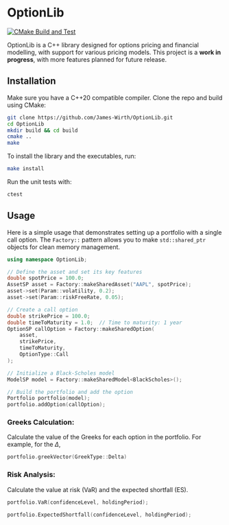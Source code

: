 # OptionLib

[![CMake Build and Test](https://github.com/James-Wirth/OptionLib/actions/workflows/ci.yml/badge.svg)](https://github.com/James-Wirth/OptionLib/actions/workflows/ci.yml)

OptionLib is a C++ library designed for options pricing and financial modelling, with support for various pricing models. This project is a **work in progress**, with more features planned for future release.
 
## Installation

Make sure you have a C++20 compatible compiler. Clone the repo and build using CMake:

```bash
git clone https://github.com/James-Wirth/OptionLib.git
cd OptionLib
mkdir build && cd build
cmake ..
make
```

To install the library and the executables, run:

```bash
make install
```

Run the unit tests with:

```bash
ctest
```

## Usage

Here is a simple usage that demonstrates setting up a portfolio with a single call option. The `Factory::` pattern allows you to make `std::shared_ptr` objects for clean memory management. 

```cpp
using namespace OptionLib;

// Define the asset and set its key features
double spotPrice = 100.0;
AssetSP asset = Factory::makeSharedAsset("AAPL", spotPrice);
asset->set(Param::volatility, 0.2);     
asset->set(Param::riskFreeRate, 0.05);  

// Create a call option
double strikePrice = 100.0;
double timeToMaturity = 1.0;  // Time to maturity: 1 year
OptionSP callOption = Factory::makeSharedOption(
    asset, 
    strikePrice, 
    timeToMaturity, 
    OptionType::Call
);

// Initialize a Black-Scholes model
ModelSP model = Factory::makeSharedModel<BlackScholes>();

// Build the portfolio and add the option
Portfolio portfolio(model);
portfolio.addOption(callOption);

```

### Greeks Calculation:

Calculate the value of the Greeks for each option in the portfolio. For example, for the $\Delta$,

```cpp
portfolio.greekVector(GreekType::Delta)
```

### Risk Analysis:

Calculate the value at risk (VaR) and the expected shortfall (ES).

```cpp
portfolio.VaR(confidenceLevel, holdingPeriod);
```

```cpp
portfolio.ExpectedShortfall(confidenceLevel, holdingPeriod);
```




